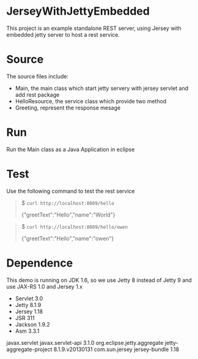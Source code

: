JerseyWithJettyEmbedded
=======================

This project is an example standalone REST server, using Jersey with embedded jetty server to host a rest service.

Source
======
The source files include:
+ Main, the main class which start jetty servery with jersey servlet and add rest package
+ HelloResource, the service class which provide two method
+ Greeting, represent the response mesage

Run
===
Run the Main class as a Java Application in eclipse

Test
====
Use the following command to test the rest service

>$ `curl http://localhost:8089/hello`
>
>{"greetText":"Hello","name":"World"}


>$ `curl http://localhost:8089/hello/owen`
>
>{"greetText":"Hello","name":"owen"}

Dependence
==========
This demo is running on JDK 1.6, so we use Jetty 8 instead of Jetty 9 and use JAX-RS 1.0 and Jersey 1.x

+ Servlet 3.0
+ Jetty 8.1.9
+ Jersey 1.18
+ JSR 311 
+ Jackson 1.9.2
+ Asm 3.3.1

<dependency>
	<groupId>javax.servlet</groupId>
	<artifactId>javax.servlet-api</artifactId>
	<version>3.1.0</version>
</dependency>

<dependency>
	<groupId>org.eclipse.jetty.aggregate</groupId>
	<artifactId>jetty-aggregate-project</artifactId>
	<version>8.1.9.v20130131</version>
</dependency>

<dependency>
	<groupId>com.sun.jersey</groupId>
	<artifactId>jersey-bundle</artifactId>
	<version>1.18</version>
</dependency>

